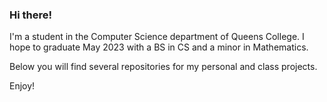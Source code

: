 ### Hi there!

I'm a student in the Computer Science department of Queens College. I hope to graduate May 2023 with a BS in CS and a minor in Mathematics.

Below you will find several repositories for my personal and class projects.

Enjoy!

<!--
**BenKluger/BenKluger** is a ✨ _special_ ✨ repository because its `README.md` (this file) appears on your GitHub profile.

Here are some ideas to get you started:

- 🔭 I’m currently working on ...
- 🌱 I’m currently learning ...
- 👯 I’m looking to collaborate on ...
- 🤔 I’m looking for help with ...
- 💬 Ask me about ...
- 📫 How to reach me: ...
- 😄 Pronouns: ...
- ⚡ Fun fact: ...
-->
